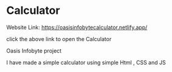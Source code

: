 # Calculator

Website Link: https://oasisinfobytecalculator.netlify.app/

click the above link to open the Calculator

Oasis Infobyte project 

I have made a simple calculator using simple Html , CSS and JS
